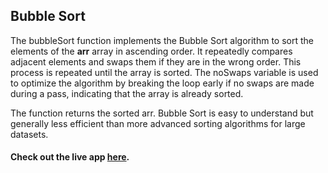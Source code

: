## Bubble Sort

The bubbleSort function implements the Bubble Sort algorithm to sort the elements of the **arr** array in ascending order. It repeatedly compares adjacent elements and swaps them if they are in the wrong order. This process is repeated until the array is sorted. The noSwaps variable is used to optimize the algorithm by breaking the loop early if no swaps are made during a pass, indicating that the array is already sorted.

The function returns the sorted arr. Bubble Sort is easy to understand but generally less efficient than more advanced sorting algorithms for large datasets.

#### Check out the live app [here](https://priyanka23-brs.github.io/Bubble-Sorting-Algorithm/).
